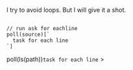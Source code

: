 I try to avoid loops.
But I will give it a shot.
```ask

// run ask for eachline
poll(source)[`
  task for each line
`]
```

poll(ls(path))`
  task for each line
` > 